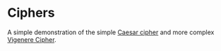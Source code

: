 # Ciphers
A simple demonstration of the simple [Caesar cipher](https://en.wikipedia.org/wiki/Caesar_cipher) and more complex [Vigenere Cipher](https://en.wikipedia.org/wiki/Vigen%C3%A8re_cipher).
